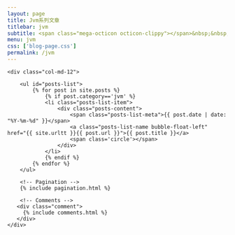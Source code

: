 ```yaml
---
layout: page
title: Jvm系列文章
titlebar: jvm
subtitle: <span class="mega-octicon octicon-clippy"></span>&nbsp;&nbsp; jvm系列文章
menu: jvm
css: ['blog-page.css']
permalink: /jvm
---
```


<div class="row">

    <div class="col-md-12">

        <ul id="posts-list">
            {% for post in site.posts %}
                {% if post.category=='jvm' %}
                <li class="posts-list-item">
                    <div class="posts-content">
                        <span class="posts-list-meta">{{ post.date | date: "%Y-%m-%d" }}</span>
                        <a class="posts-list-name bubble-float-left" href="{{ site.urltt }}{{ post.url }}">{{ post.title }}</a>
                        <span class='circle'></span>
                    </div>
                </li>
                {% endif %}
            {% endfor %}
        </ul> 

        <!-- Pagination -->
        {% include pagination.html %}

        <!-- Comments -->
       <div class="comment">
         {% include comments.html %}
       </div>
    </div>

</div>
<script>
    $(document).ready(function(){

        // Enable bootstrap tooltip
        $("body").tooltip({ selector: '[data-toggle=tooltip]' });

    });
</script>